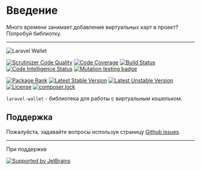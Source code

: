 # Введение

Много времени занимает добавление виртуальных карт в проект? 
Попробуй библиотку.

---

![Laravel Wallet](https://user-images.githubusercontent.com/5111255/48687709-a7c2fa00-ebd3-11e8-8714-c4f3efe93f02.png)

[![Scrutinizer Code Quality](https://scrutinizer-ci.com/g/GlorifiedKing/laravel-wallet/badges/quality-score.png?b=master)](https://scrutinizer-ci.com/g/GlorifiedKing/laravel-wallet/?branch=master)
[![Code Coverage](https://scrutinizer-ci.com/g/GlorifiedKing/laravel-wallet/badges/coverage.png?b=master)](https://scrutinizer-ci.com/g/GlorifiedKing/laravel-wallet/?branch=master)
[![Build Status](https://scrutinizer-ci.com/g/GlorifiedKing/laravel-wallet/badges/build.png?b=master)](https://scrutinizer-ci.com/g/GlorifiedKing/laravel-wallet/build-status/master)
[![Code Intelligence Status](https://scrutinizer-ci.com/g/GlorifiedKing/laravel-wallet/badges/code-intelligence.svg?b=master)](https://scrutinizer-ci.com/code-intelligence)
[![Mutation testing badge](https://badge.stryker-mutator.io/github.com/GlorifiedKing/laravel-wallet/master)](https://packagist.org/packages/GlorifiedKing/laravel-wallet)

[![Package Rank](https://phppackages.org/p/GlorifiedKing/laravel-wallet/badge/rank.svg)](https://packagist.org/packages/GlorifiedKing/laravel-wallet)
[![Latest Stable Version](https://poser.pugx.org/GlorifiedKing/laravel-wallet/v/stable)](https://packagist.org/packages/GlorifiedKing/laravel-wallet)
[![Latest Unstable Version](https://poser.pugx.org/GlorifiedKing/laravel-wallet/v/unstable)](https://packagist.org/packages/GlorifiedKing/laravel-wallet)
[![License](https://poser.pugx.org/GlorifiedKing/laravel-wallet/license)](https://packagist.org/packages/GlorifiedKing/laravel-wallet)
[![composer.lock](https://poser.pugx.org/GlorifiedKing/laravel-wallet/composerlock)](https://packagist.org/packages/GlorifiedKing/laravel-wallet)

`laravel-wallet` - библиотека для работы с виртуальным кошельком.

## Поддержка

Пожалуйста, задавайте вопросы используя страницу [Github issues](https://github.com/GlorifiedKing/laravel-wallet/issues).

---
При поддержке

[![Supported by JetBrains](https://cdn.rawgit.com/GlorifiedKing/development-through/46475b4b/jetbrains.svg)](https://www.jetbrains.com/)
